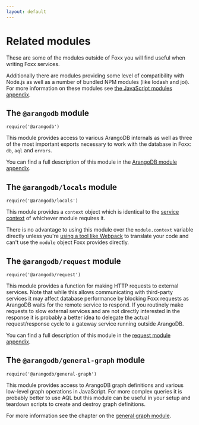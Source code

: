```yaml
---
layout: default
---
```

Related modules
===============

These are some of the modules outside of Foxx you will find useful when
writing Foxx services.

Additionally there are modules providing some level of compatibility with
Node.js as well as a number of bundled NPM modules (like lodash and joi).
For more information on these modules see
[the JavaScript modules appendix](../../../Appendix/JavaScriptModules/README.md).

The `@arangodb` module
----------------------

`require('@arangodb')`

This module provides access to various ArangoDB internals as well as three of
the most important exports necessary to work with the database in Foxx:
`db`, `aql` and `errors`.

You can find a full description of this module in the
[ArangoDB module appendix](../../../Appendix/JavaScriptModules/ArangoDB.md).

The `@arangodb/locals` module
-----------------------------

`require('@arangodb/locals')`

This module provides a `context` object which is identical to the
[service context](../Context.md) of whichever module requires it.

There is no advantage to using this module over the `module.context` variable
directly unless you're [using a tool like Webpack](../../Guides/Webpack.md)
to translate your code and can't use the `module` object Foxx provides directly.

The `@arangodb/request` module
------------------------------

`require('@arangodb/request')`

This module provides a function for making HTTP requests to external services.
Note that while this allows communicating with third-party services it may
affect database performance by blocking Foxx requests as ArangoDB waits for
the remote service to respond. If you routinely make requests to slow external
services and are not directly interested in the response it is probably a
better idea to delegate the actual request/response cycle to a gateway service
running outside ArangoDB.

You can find a full description of this module in the
[request module appendix](../../../Appendix/JavaScriptModules/Request.md).

The `@arangodb/general-graph` module
------------------------------------

`require('@arangodb/general-graph')`

This module provides access to ArangoDB graph definitions and various low-level
graph operations in JavaScript. For more complex queries it is probably better
to use AQL but this module can be useful in your setup and teardown scripts to
create and destroy graph definitions.

For more information see the chapter on the
[general graph module](../../../Graphs/GeneralGraphs/README.md).
